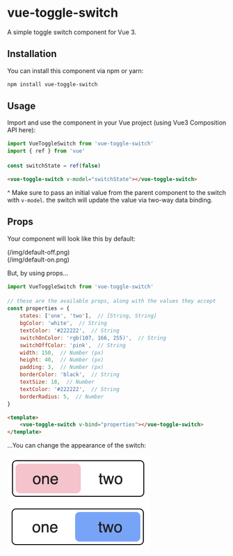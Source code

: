 # vue-toggle-switch

A simple toggle switch component for Vue 3.

## Installation

You can install this component via npm or yarn:

```bash
npm install vue-toggle-switch
```

## Usage

Import and use the component in your Vue project (using Vue3 Composition API here):

```javascript
import VueToggleSwitch from 'vue-toggle-switch'
import { ref } from 'vue'

const switchState = ref(false)
```
```html
<vue-toggle-switch v-model="switchState"></vue-toggle-switch>
```
^ Make sure to pass an initial value from the parent component to the switch with `v-model`. the switch will update the value via two-way data binding.

## Props

Your component will look like this by default:

(/img/default-off.png)\
(/img/default-on.png)

But, by using props...
```javascript
import VueToggleSwitch from 'vue-toggle-switch' 

// these are the available props, along with the values they accept
const properties = {
    states: ['one', 'two'],  // [String, String]
    bgColor: 'white',  // String
    textColor: '#222222',  // String
    switchOnColor: 'rgb(107, 166, 255)',  // String
    switchOffColor: 'pink',  // String
    width: 150,  // Number (px)
    height: 40,  // Number (px)
    padding: 3,  // Number (px)
    borderColor: 'black',  // String
    textSize: 18,  // Number
    textColor: '#222222',  // String
    borderRadius: 5,  // Number
}
```
```html
<template>
    <vue-toggle-switch v-bind="properties"></vue-toggle-switch>
</template>
```

...You can change the appearance of the switch:

![screenshot of component with props](/img/props-off.png)\
![screenshot of component with props](/img/props-on.png)

